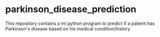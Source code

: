 # parkinson_disease_prediction
This repository contains a ml python program to predict if a patient has Parkinson's disease based on his medical condition/history
